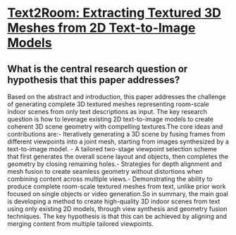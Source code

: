 # [Text2Room: Extracting Textured 3D Meshes from 2D Text-to-Image Models](https://arxiv.org/abs/2303.11989)

## What is the central research question or hypothesis that this paper addresses?

Based on the abstract and introduction, this paper addresses the challenge of generating complete 3D textured meshes representing room-scale indoor scenes from only text descriptions as input. The key research question is how to leverage existing 2D text-to-image models to create coherent 3D scene geometry with compelling textures.The core ideas and contributions are:- Iteratively generating a 3D scene by fusing frames from different viewpoints into a joint mesh, starting from images synthesized by a text-to-image model. - A tailored two-stage viewpoint selection scheme that first generates the overall scene layout and objects, then completes the geometry by closing remaining holes.- Strategies for depth alignment and mesh fusion to create seamless geometry without distortions when combining content across multiple views.- Demonstrating the ability to produce complete room-scale textured meshes from text, unlike prior work focused on single objects or video generation.So in summary, the main goal is developing a method to create high-quality 3D indoor scenes from text using only existing 2D models, through view synthesis and geometry fusion techniques. The key hypothesis is that this can be achieved by aligning and merging content from multiple tailored viewpoints.
